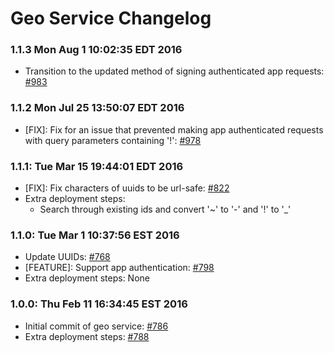 # Geo Service Changelog

### 1.1.3 Mon Aug  1 10:02:35 EDT 2016
* Transition to the updated method of signing authenticated app requests: [#983](https://github.com/cinema6/cwrx/pull/983)

### 1.1.2 Mon Jul 25 13:50:07 EDT 2016
* [FIX]: Fix for an issue that prevented making app authenticated requests with query parameters containing '!': [#978](https://github.com/cinema6/cwrx/pull/978)

### 1.1.1: Tue Mar 15 19:44:01 EDT 2016
* [FIX]: Fix characters of uuids to be url-safe: [#822](https://github.com/cinema6/cwrx/pull/822)
* Extra deployment steps:
    * Search through existing ids and convert '~' to '-' and '!' to '_'

### 1.1.0: Tue Mar  1 10:37:56 EST 2016
* Update UUIDs: [#768](https://github.com/cinema6/cwrx/issues/768)
* [FEATURE]: Support app authentication: [#798](https://github.com/cinema6/cwrx/pull/798)
* Extra deployment steps: None

### 1.0.0: Thu Feb 11 16:34:45 EST 2016
* Initial commit of geo service: [#786](https://github.com/cinema6/cwrx/issues/786)
* Extra deployment steps: [#788](https://github.com/cinema6/cwrx/issues/788)
